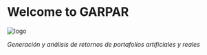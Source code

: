 # Welcome to GARPAR

![logo](res/logo_wb.png)


_Generación y análisis de retornos de portafolios artificiales y reales_
